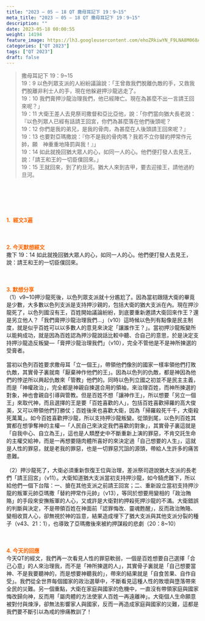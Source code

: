 ```yaml
---
title: "2023 – 05 – 18 QT 撒母耳記下 19：9~15"
meta_title: "2023 – 05 – 18 QT 撒母耳記下 19：9~15"
description: ""
date: 2023-05-18 00:00:55
weight: 14194
feature_image: https://lh3.googleusercontent.com/ehoZRkiwYN_F9LNA8M068AYxt73EavCZno-PD1cJRuf5BbSkQVUWr3gNEbt5kSs28Pb_Elg17kSrtf9ybWvojWoMV6I4tPM3vGRGDq6GkKkPdL2Gut4QAIw4-uykKUAtNiKgQKntvsU=w800
categories: ["QT 2023"]
tags: ["QT 2023"]
draft: false
---
```


<blockquote>撒母耳記下 19：9~15<br />
19：9 以色列眾支派的人紛紛議論說：「王曾救我們脫離仇敵的手，又救我們脫離非利士人的手，現在他躲避押沙龍逃走了。<br />
19：10 我們膏押沙龍治理我們，他已經陣亡。現在為甚麼不出一言請王回來呢？」<br />
19：11 大衛王差人去見祭司撒督和亞比亞他，說：「你們當向猶大長老說：『以色列眾人已經有話請王回宮，你們為甚麼落在他們後頭呢？<br />
19：12 你們是我的弟兄，是我的骨肉，為甚麼在人後頭請王回來呢？』<br />
19：13 也要對亞瑪撒說：『你不是我的骨肉嗎？我若不立你替約押常作元帥，願　神重重地降罰與我！』」<br />
19：14 如此就挽回猶大眾人的心，如同一人的心。他們便打發人去見王，說：「請王和王的一切臣僕回來。」<br />
19：15 王就回來，到了約旦河。猶大人來到吉甲，要去迎接王，請他過約旦河。</blockquote><br />
&nbsp;<br />
<br />
&nbsp;<br />
<br />
<span style="color: #ff6600;"><strong>1.  經文3遍</strong></span><br />
<br />
&nbsp;<br />
<br />
<span style="color: #ff6600;"><strong>2. 今天默想經文<br />
</strong></span>撒下 19：14 如此就挽回猶大眾人的心，如同一人的心。他們便打發人去見王，說：請王和王的一切臣僕回來。<br />
<br />
&nbsp;<br />
<br />
<strong><span style="color: #ff6600;">3. 默想分享<br />
</span></strong>（1）v9~10押沙龍死後，以色列眾支派就十分尷尬了。因為當初跟隨大衛的畢竟是少數，大多數以色列支派是支持押沙親的，包括大衛的猶大支派在內。現在押沙龍死了，以色列國沒有王，百姓開始議論紛紛，到底要重新邀請大衛回來作王？還是另立他人？「我們膏押沙龍治理我們…」（v10）這時候以色列有點像是民主制度，就是似乎百姓可以以多數人的意見來決定「讓誰作王？」。當初押沙龍叛變所以能夠成功，就是因為百姓認為押沙龍說話比較中聽、合自己的意思，於是決定支持押沙龍造反叛變—「膏押沙龍治理我們」（v10），完全不管他是不是神所揀選的受膏者。<br />
<br />
當初以色列百姓要求撒母耳「立一個王」，帶領他們像別的國家一樣率領他們打敗仇敵，其實骨子裏就南「厭棄神作他們的王」。因為以色列的仇敵，都是神因為他們的悖逆所以興起仇敵來「管教」他們的。同時以色列立國之初並不是民主主義，而是「神權政治」，完全都是神親自揀選合用的領袖，來治理百姓，而神所揀選的對象，神也會親自引導與管教。但是百姓不想「讓神作王」，所以想要「另立一個王」來取代神，而且選擇的王是要「百姓喜歡的人」，包括百姓喜歡掃羅的高大俊美，又可以帶領他們打勝仗；百姓後來也喜歡大衛，因為「掃羅殺死千千，大衛殺死萬萬」。如今百姓喜歡押沙龍，所以支持押沙龍叛變。從頭到尾，以色列百姓其實都在想爭奪神的主權—「人民自己來決定我們喜歡的對象」，其實骨子裏這就是「自我中心、自立為王」，這也是人類歷史中不斷重新上演的罪惡，不肯交託生命的主權交給神，而是一再想要隨肉體所喜好的來決定過「自己想要的人生」，這就是人性的罪惡，就是老我的罪惡，也是一切罪惡咒詛的源頭，帶給人生許多的痛苦患難。<br />
<br />
（2）押沙龍死了，大衛必須重新恢復王位與治理，差派祭司遊說猶大支派的長老們「請王回宮」（v11）。大衛知道猶大支派當初支持押沙龍，如今騎虎難下，所以給他們一個下台階：一、搶在其他支派之前請王回宮；二、重新設立當初支持押沙龍的叛軍元帥亞瑪撒「替約押常作元帥」（v13），等同於想要用變相的「政治賄賂」的手段來安撫叛軍的人心，又或許是大衛對約押殺死押沙龍的不滿。大衛錯誤的判斷與決定，不是帶領百姓在神面前「認罪悔改、靈魂甦醒」，反而政治賄賂、變相收買人心，卻無視於神的旨意，結果造成埋下了猶大支派與其他支派分裂的種子（v43、21：1），也導致了亞瑪撒後來被約押謀殺的悲劇（20：8~10）<br />
<br />
&nbsp;<br />
<br />
<strong style="font-size: inherit;"><span style="color: #ff6600;">4. 今天的回應<br />
</span></strong>今天QT的經文，我們再一次看見人性的罪惡軟弱，一個是百姓想要自己選擇「合己心意」的人來治理我，而不是「神所揀選的人」，其實骨子裏就是「自己想要當神、不是我要聽神的，而是想要神聽我的」，帶來的結果就是「自食苦果、自作自受」。我們從全世界每個國家的政治選舉中，不斷看見這種人性的敗壞與墮落帶來全民的災難。另一個重點，大衛在家庭與國家的危機中，一直沒有帶領家庭與國家悔改歸向神，反而用「屬肉體的方法使家人百姓一再遠離神」。大衛個人生命願意被對付與煉淨，卻無法影響家人與國家，反而一再造成家庭與國家的災難，這都是我們要不斷引以為戒的慘痛教訓了！<br />
<br />
<audio style="display: none;" controls="controls"></audio>
        